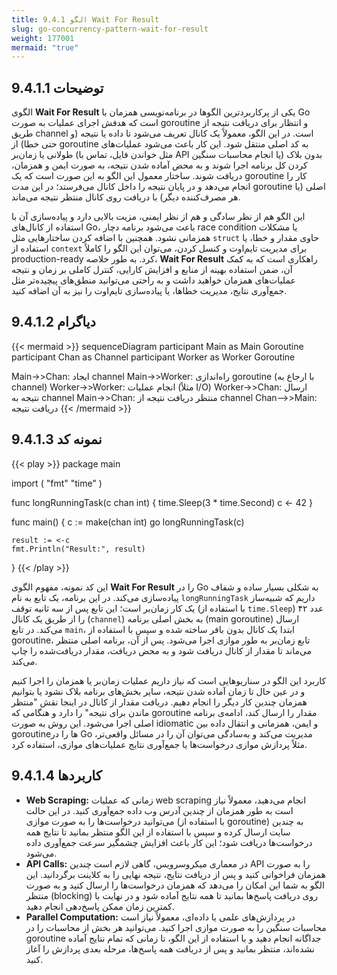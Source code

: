 ```yaml
---
title: 9.4.1 الگو Wait For Result
slug: go-concurrency-pattern-wait-for-result
weight: 177001
mermaid: "true"
---
```


## 9.4.1.1 توضیحات


الگوی **Wait For Result** یکی از پرکاربردترین الگوها در برنامه‌نویسی همزمان با Go است که هدفش اجرای عملیات به صورت goroutine و انتظار برای دریافت نتیجه از طریق channel است. در این الگو، معمولاً یک کانال تعریف می‌شود تا داده یا نتیجه (و حتی خطا) از goroutine به کد اصلی منتقل شود. این کار باعث می‌شود عملیات‌های طولانی یا زمان‌بر (مثل خواندن فایل، تماس با API یا انجام محاسبات سنگین) بدون بلاک کردن کل برنامه اجرا شوند و به محض آماده شدن نتیجه، به صورت ایمن و همزمان، دریافت شوند. ساختار معمول این الگو به این صورت است که یک goroutine کار را انجام می‌دهد و در پایان نتیجه را داخل کانال می‌فرستد؛ در این مدت goroutine اصلی (یا هر مصرف‌کننده دیگر) با دریافت روی کانال منتظر نتیجه می‌ماند.

این الگو هم از نظر سادگی و هم از نظر ایمنی، مزیت بالایی دارد و پیاده‌سازی آن با استفاده از کانال‌های Go، باعث می‌شود برنامه دچار race condition یا مشکلات همزمانی نشود. همچنین با اضافه کردن ساختارهایی مثل `struct` حاوی مقدار و خطا، یا استفاده از `context` برای مدیریت تایم‌اوت و کنسل کردن، می‌توان این الگو را کاملاً production-ready کرد. به طور خلاصه، **Wait For Result** راهکاری است که به کمک آن، ضمن استفاده بهینه از منابع و افزایش کارایی، کنترل کاملی بر زمان و نتیجه عملیات‌های همزمان خواهید داشت و به راحتی می‌توانید منطق‌های پیچیده‌تر مثل جمع‌آوری نتایج، مدیریت خطاها، یا پیاده‌سازی تایم‌اوت را نیز به آن اضافه کنید.

## 9.4.1.2 دیاگرام

{{< mermaid >}}
sequenceDiagram
participant Main as Main Goroutine
participant Chan as Channel
participant Worker as Worker Goroutine



Main->>Chan: ایجاد channel
Main->>Worker: راه‌اندازی goroutine (با ارجاع به channel)
Worker->>Worker: انجام عملیات (مثلاً I/O)
Worker->>Chan: ارسال نتیجه به channel
Main->>Chan: منتظر دریافت نتیجه از channel
Chan-->>Main: دریافت نتیجه
{{< /mermaid >}}
## 9.4.1.3 نمونه کد

{{< play >}}
package main

import (
	"fmt"
	"time"
)

func longRunningTask(c chan int) {
	time.Sleep(3 * time.Second)
	c <- 42
}

func main() {
	c := make(chan int)
	go longRunningTask(c)

	result := <-c
	fmt.Println("Result:", result)
}
{{< /play >}}

این کد نمونه، مفهوم الگوی **Wait For Result** را در Go به شکلی بسیار ساده و شفاف پیاده‌سازی می‌کند. در این برنامه، یک تابع به نام `longRunningTask` داریم که شبیه‌ساز یک کار زمان‌بر است؛ این تابع پس از سه ثانیه توقف (با استفاده از `time.Sleep`) عدد ۴۲ را از طریق یک کانال (`channel`) به بخش اصلی برنامه (main goroutine) ارسال می‌کند. در تابع `main`، ابتدا یک کانال بدون بافر ساخته شده و سپس با استفاده از goroutine، تابع زمان‌بر به طور موازی اجرا می‌شود. پس از آن، برنامه اصلی منتظر می‌ماند تا مقدار از کانال دریافت شود و به محض دریافت، مقدار دریافت‌شده را چاپ می‌کند.

کاربرد این الگو در سناریوهایی است که نیاز داریم عملیات زمان‌بر یا همزمان را اجرا کنیم و در عین حال تا زمان آماده شدن نتیجه، سایر بخش‌های برنامه بلاک نشود یا بتوانیم همزمان چندین کار دیگر را انجام دهیم. دریافت مقدار از کانال در اینجا نقش "منتظر ماندن برای نتیجه" را دارد و هنگامی که goroutine مقدار را ارسال کند، ادامه‌ی برنامه اصلی اجرا می‌شود. این روش به صورت idiomatic و ایمن، همزمانی و انتقال داده بین goroutineها را در Go مدیریت می‌کند و به‌سادگی می‌توان آن را در مسائل واقعی‌تر، مثلاً پردازش موازی درخواست‌ها یا جمع‌آوری نتایج عملیات‌های موازی، استفاده کرد.


## 9.4.1.4 کاربردها

- **Web Scraping:** زمانی که عملیات web scraping انجام می‌دهید، معمولاً نیاز است به طور همزمان از چندین آدرس وب داده جمع‌آوری کنید. در این حالت می‌توانید درخواست‌ها را به صورت موازی (با استفاده از goroutine) به چندین سایت ارسال کرده و سپس با استفاده از این الگو منتظر بمانید تا نتایج همه درخواست‌ها دریافت شود؛ این کار باعث افزایش چشمگیر سرعت جمع‌آوری داده می‌شود.
- **API Calls:** در معماری میکروسرویس، گاهی لازم است چندین API را به صورت همزمان فراخوانی کنید و پس از دریافت نتایج، نتیجه نهایی را به کلاینت برگردانید. این الگو به شما این امکان را می‌دهد که همزمان درخواست‌ها را ارسال کنید و به صورت منتظر (blocking) روی دریافت پاسخ‌ها بمانید تا همه نتایج آماده شود و در نهایت با کمترین زمان ممکن پاسخ‌دهی انجام دهید.
- **Parallel Computation:** در پردازش‌های علمی یا داده‌ای، معمولاً نیاز است محاسبات سنگین را به صورت موازی اجرا کنید. می‌توانید هر بخش از محاسبات را در goroutine جداگانه انجام دهید و با استفاده از این الگو، تا زمانی که تمام نتایج آماده نشده‌اند، منتظر بمانید و پس از دریافت همه پاسخ‌ها، مرحله بعدی پردازش را آغاز کنید.
